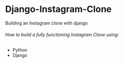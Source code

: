 # Django-Instagram-Clone
Building an Instagram clone with django

###### How to build a fully functioning Instagram Clone using:

 - Python
 - Django

